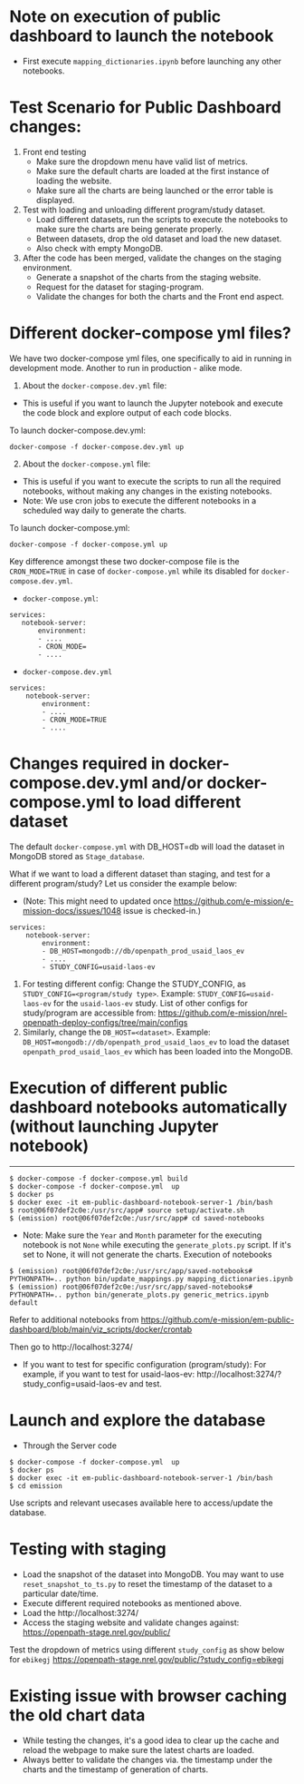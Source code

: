 # Note on execution of public dashboard to launch the notebook
- First execute `mapping_dictionaries.ipynb` before launching any other notebooks.

# Test Scenario for Public Dashboard changes:
1. Front end testing
    - Make sure the dropdown menu have valid list of metrics.
    - Make sure the default charts are loaded at the first instance of loading the website.
    - Make sure all the charts are being launched or the error table is displayed.
2. Test with loading and unloading different program/study dataset. 
    - Load different datasets, run the scripts to execute the notebooks to make sure the charts are being generate properly.
    - Between datasets, drop the old dataset and load the new dataset.
    - Also check with empty MongoDB.
3. After the code has been merged, validate the changes on the staging environment.
    - Generate a snapshot of the charts from the staging website.
    - Request for the dataset for staging-program.
    - Validate the changes for both the charts and the Front end aspect.

# Different docker-compose yml files?
We have two docker-compose yml files, one specifically to aid in running in development mode. Another to run in production - alike mode.

1. About the `docker-compose.dev.yml` file:
 - This is useful if you want to launch the Jupyter notebook and execute the code block and explore output of each code blocks.

To launch docker-compose.dev.yml:
```
docker-compose -f docker-compose.dev.yml up
```

2. About the `docker-compose.yml` file:
 - This is useful if you want to execute the scripts to run all the required notebooks, without making any changes in the existing notebooks.
 - Note: We use cron jobs to execute the different notebooks in a scheduled way daily to generate the charts.

To launch docker-compose.yml:
```
docker-compose -f docker-compose.yml up
```

 Key difference amongst these two docker-compose file is the `CRON_MODE=TRUE` in case of `docker-compose.yml` while its disabled for `docker-compose.dev.yml`.

 - `docker-compose.yml`:
 ```
services:
    notebook-server:
        environment:
        - ....
        - CRON_MODE=
        - ....
```

- `docker-compose.dev.yml`
```
services:
    notebook-server:
        environment:
        - ....
        - CRON_MODE=TRUE
        - ....
```

 # Changes required in docker-compose.dev.yml and/or docker-compose.yml to load different dataset

The default `docker-compose.yml` with DB_HOST=db will load the dataset in MongoDB stored as `Stage_database`.

What if we want to load a different dataset than staging, and test for a different program/study?
Let us consider the example below: 
- (Note: This might need to updated once https://github.com/e-mission/e-mission-docs/issues/1048 issue is checked-in.)
```
services:
    notebook-server:
        environment:
        - DB_HOST=mongodb://db/openpath_prod_usaid_laos_ev
        - ....
        - STUDY_CONFIG=usaid-laos-ev
```
1. For testing different config: Change the STUDY_CONFIG, as `STUDY_CONFIG=<program/study type>`.
 Example: `STUDY_CONFIG=usaid-laos-ev` for the `usaid-laos-ev` study. List of other configs for study/program are accessible from: https://github.com/e-mission/nrel-openpath-deploy-configs/tree/main/configs
1. Similarly, change the `DB_HOST=<dataset>`.
Example: `DB_HOST=mongodb://db/openpath_prod_usaid_laos_ev` to load the dataset `openpath_prod_usaid_laos_ev` which has been loaded into the MongoDB.

# Execution of different public dashboard notebooks automatically (without launching Jupyter notebook)
---

``` 
$ docker-compose -f docker-compose.yml build
$ docker-compose -f docker-compose.yml  up 
$ docker ps
$ docker exec -it em-public-dashboard-notebook-server-1 /bin/bash
$ root@06f07def2c0e:/usr/src/app# source setup/activate.sh
$ (emission) root@06f07def2c0e:/usr/src/app# cd saved-notebooks
```
- Note: Make sure the `Year` and `Month` parameter for the executing notebook is not `None` while executing the `generate_plots.py` script. If it's set to None, it will not generate the charts.
Execution of notebooks
```
$ (emission) root@06f07def2c0e:/usr/src/app/saved-notebooks# PYTHONPATH=.. python bin/update_mappings.py mapping_dictionaries.ipynb
$ (emission) root@06f07def2c0e:/usr/src/app/saved-notebooks# PYTHONPATH=.. python bin/generate_plots.py generic_metrics.ipynb default
```
Refer to additional notebooks from https://github.com/e-mission/em-public-dashboard/blob/main/viz_scripts/docker/crontab

Then go to http://localhost:3274/

- If you want to test for specific configuration (program/study):
For example, if you want to test for usaid-laos-ev:
    http://localhost:3274/?study_config=usaid-laos-ev
and test.

# Launch and explore the database

- Through the Server code

```
$ docker-compose -f docker-compose.yml  up 
$ docker ps
$ docker exec -it em-public-dashboard-notebook-server-1 /bin/bash
$ cd emission
```

Use scripts and relevant usecases available here to access/update the database.

# Testing with staging 
- Load the snapshot of the dataset into MongoDB.
You may want to use `reset_snapshot_to_ts.py` to reset the timestamp of the dataset to a particular date/time.
- Execute different required notebooks as mentioned above.
- Load the http://localhost:3274/
- Access the staging website and validate changes against: https://openpath-stage.nrel.gov/public/

Test the dropdown of metrics using different `study_config` as show below for `ebikegj`
https://openpath-stage.nrel.gov/public/?study_config=ebikegj

# Existing issue with browser caching the old chart data
- While testing the changes, it's a good idea to clear up the cache and reload the webpage to make sure the latest charts are loaded.
- Always better to validate the changes via. the timestamp under the charts and the timestamp of generation of charts.